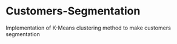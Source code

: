 # Customers-Segmentation
Implementation of K-Means clustering method to make customers segmentation

